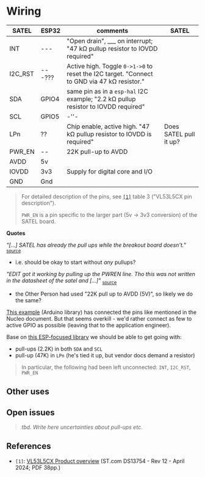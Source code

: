 # Wiring

|SATEL|ESP32|comments|SATEL|
|---|---|---|---|
|INT|---|"Open drain", ___ on interrupt; "47 kΩ pullup resistor to IOVDD required"|
|I2C_RST|---???|Active high. Toggle `0->1->0` to reset the I2C target. "Connect to GND via 47 kΩ resistor."|
|SDA|GPIO4|same pin as in a `esp-hal` I2C example; "2.2 kΩ pullup resistor to IOVDD required"|
|SCL|GPIO5|-''-|
|LPn|??|Chip enable, active high. "47 kΩ pullup resistor to IOVDD is required"|Does SATEL pull it up?|
|PWR_EN|--|22K pull-up to AVDD| 
|AVDD|5v|
|IOVDD|3v3|Supply for digital core and I/O||
|GND|Gnd|

>For detailed description of the pins, see [`[1]`](https://www.st.com/resource/en/datasheet/vl53l5cx.pdf) table 3 ("VL53L5CX pin description").
>
>`PWR_EN` is a pin specific to the larger part (5v -> 3v3 conversion) of the SATEL board.

**Quotes**

*"[...] SATEL has already the pull ups while the breakout board doesn't."* <sub>[source](https://community.st.com/t5/imaging-sensors/vl53l5cx-satel-won-t-respond-to-i2c/td-p/597080)</sub>

- i.e. should be okay to start without *any* pullups?

	<!-- #whisper detached SATEL has 2.2kOhm between both SDA-3v3 and SCL-3v3 -->

*"EDIT got it working by pulling up the PWREN line. Tho this was not written in the datasheet of the satel and [...]"* <sub>[source](https://community.st.com/t5/interface-and-connectivity-ics/i-cannot-see-the-vl53l5cx-device-on-the-i2c-bus-i-m-tried-it/td-p/231586)</sub>

- the Other Person had used "22K pull up to AVDD (5V)", so likely we do the same?

[This example](https://github.com/stm32duino/VL53L5CX/blob/main/README.md) (Arduino library) has connected the pins like mentioned in the Nucleo document. But that seems overkill - we'd rather connect as few to active GPIO as possible (leaving that to the application engineer).

Base on [this ESP-focused library](https://github.com/RJRP44/VL53L5CX-Library) we should be able to get going with:

- pull-ups (2.2K) in both `SDA` and `SCL`
- pull-up (47K) in `LPn` (he's tied it up, but vendor docs demand a resistor)

>In particular, the following had been left unconnected: `INT`, `I2C_RST`, `PWR_EN`

## Other uses




## Open issues

>*tbd. Write here uncertainties about pull-ups etc.*

## References

- `[1]`: [VL53L5CX Product overview](https://www.st.com/resource/en/datasheet/vl53l5cx.pdf) (ST.com DS13754 - Rev 12 - April 2024; PDF 38pp.)
